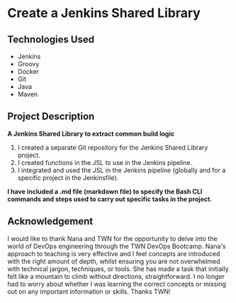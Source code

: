 # Create a Jenkins Shared Library

## Technologies Used

- Jenkins
- Groovy
- Docker
- Git
- Java
- Maven

## Project Description

**A Jenkins Shared Library to extract common build logic**

1. I created a separate Git repository for the Jenkins Shared Library project.
2. I created functions in the JSL to use in the Jenkins pipeline.
3. I integrated and used the JSL in the Jenkins pipeline (globally and for a specific project in the Jenkinsfile).


**I have included a .md file (markdown file) to specify the Bash CLI commands and steps used to carry out specific tasks in the project.**

## Acknowledgement

I would like to thank Nana and TWN for the opportunity to delve into the world of DevOps engineering through the TWN DevOps Bootcamp. Nana's approach to teaching is very effective and I feel concepts are introduced with the right amount of depth, whilst ensuring you are not overwhelmed with technical jargon, techniques, or tools. She has made a task that initially felt like a mountain to climb without directions, straightforward. I no longer had to worry about whether I was learning the correct concepts or missing out on any important information or skills. Thanks TWN!
